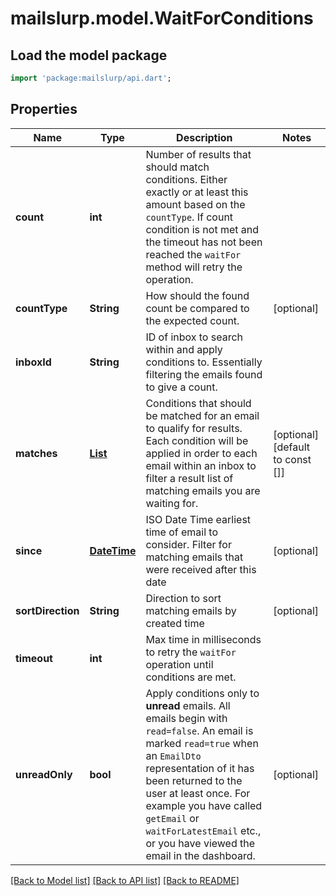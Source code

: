 # mailslurp.model.WaitForConditions

## Load the model package
```dart
import 'package:mailslurp/api.dart';
```

## Properties
Name | Type | Description | Notes
------------ | ------------- | ------------- | -------------
**count** | **int** | Number of results that should match conditions. Either exactly or at least this amount based on the `countType`. If count condition is not met and the timeout has not been reached the `waitFor` method will retry the operation. | 
**countType** | **String** | How should the found count be compared to the expected count. | [optional] 
**inboxId** | **String** | ID of inbox to search within and apply conditions to. Essentially filtering the emails found to give a count. | 
**matches** | [**List<MatchOption>**](MatchOption) | Conditions that should be matched for an email to qualify for results. Each condition will be applied in order to each email within an inbox to filter a result list of matching emails you are waiting for. | [optional] [default to const []]
**since** | [**DateTime**](DateTime) | ISO Date Time earliest time of email to consider. Filter for matching emails that were received after this date | [optional] 
**sortDirection** | **String** | Direction to sort matching emails by created time | [optional] 
**timeout** | **int** | Max time in milliseconds to retry the `waitFor` operation until conditions are met. | 
**unreadOnly** | **bool** | Apply conditions only to **unread** emails. All emails begin with `read=false`. An email is marked `read=true` when an `EmailDto` representation of it has been returned to the user at least once. For example you have called `getEmail` or `waitForLatestEmail` etc., or you have viewed the email in the dashboard. | [optional] 

[[Back to Model list]](../README#documentation-for-models) [[Back to API list]](../README#documentation-for-api-endpoints) [[Back to README]](../README)



